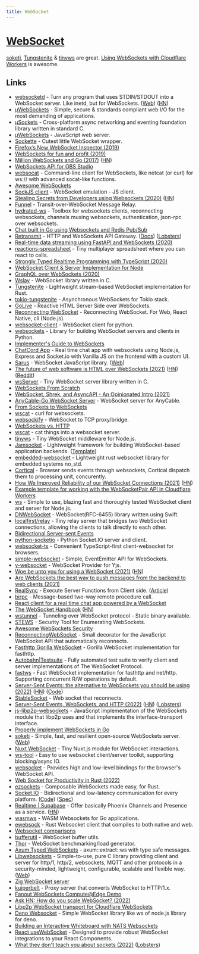 ```yaml
---
title: WebSocket
---
```


# [WebSocket](https://en.wikipedia.org/wiki/WebSocket)

[soketi](https://github.com/soketi/soketi), [Tungstenite](https://github.com/snapview/tungstenite-rs) & [tinyws](https://github.com/tinyhttp/tinyws) are great. [Using WebSockets with Cloudflare Workers](https://developers.cloudflare.com/workers/learning/using-websockets/) is awesome.

## Links

- [websocketd](https://github.com/joewalnes/websocketd) - Turn any program that uses STDIN/STDOUT into a WebSocket server. Like inetd, but for WebSockets. ([Web](http://websocketd.com/)) ([HN](https://news.ycombinator.com/item?id=29656456))
- [µWebSockets](https://github.com/uNetworking/uWebSockets) - Simple, secure & standards compliant web I/O for the most demanding of applications.
- [µSockets](https://github.com/uNetworking/uSockets) - Cross-platform async networking and eventing foundation library written in standard C.
- [µWebSockets](https://github.com/uNetworking/uWebSockets.js) - JavaScript web server.
- [Sockette](https://github.com/lukeed/sockette) - Cutest little WebSocket wrapper.
- [Firefox’s New WebSocket Inspector (2019)](https://hacks.mozilla.org/2019/10/firefoxs-new-websocket-inspector/)
- [WebSockets for fun and profit (2019)](https://stackoverflow.blog/2019/12/18/websockets-for-fun-and-profit/)
- [Million WebSockets and Go (2017)](https://gbws.io/articles/million-websocket-and-go/) ([HN](https://news.ycombinator.com/item?id=21865715))
- [WebSockets API for OBS Studio](https://github.com/Palakis/obs-websocket)
- [websocat](https://github.com/vi/websocat) - Command-line client for WebSockets, like netcat (or curl) for ws:// with advanced socat-like functions.
- [Awesome WebSockets](https://github.com/facundofarias/awesome-websockets)
- [SockJS client](https://github.com/sockjs/sockjs-client) - WebSocket emulation - JS client.
- [Stealing Secrets from Developers using Websockets (2020)](https://medium.com/@stestagg/stealing-secrets-from-developers-using-websockets-254f98d577a0) ([HN](https://news.ycombinator.com/item?id=23256458))
- [Funnel](https://github.com/lambdaisland/funnel) - Transit-over-WebSocket Message Relay.
- [hydrated-ws](https://github.com/dcharbonnier/hydrated-ws) - Toolbox for websockets clients, reconnecting websockets, channels muxing websockets, authentication, json-rpc over websockets.
- [Chat built in Go using Websockets and Redis Pub/Sub](https://github.com/leartgjoni/go-chat-api)
- [Retransmit](https://github.com/retransmit/prism) - HTTP and WebSockets API Gateway. ([Docs](https://retransmit.io/docs/)) ([Lobsters](https://lobste.rs/s/5sm4io/http_websocket_api_gateway))
- [Real-time data streaming using FastAPI and WebSockets (2020)](https://stribny.name/blog/2020/07/real-time-data-streaming-using-fastapi-and-websockets)
- [reactions-spreadsheet](https://github.com/osnr/reactions-spreadsheet) - Tiny multiplayer spreadsheet where you can react to cells.
- [Strongly Typed Realtime Programming with TypeScript (2020)](https://www.stackbuilders.com/news/strongly-typed-realtime-programming-with-typescript)
- [WebSocket Client & Server Implementation for Node](https://github.com/theturtle32/WebSocket-Node)
- [GraphQL over WebSockets (2020)](https://the-guild.dev/blog/graphql-over-websockets)
- [Wslay](https://github.com/tatsuhiro-t/wslay) - WebSocket library written in C.
- [Tungstenite](https://github.com/snapview/tungstenite-rs) - Lightweight stream-based WebSocket implementation for Rust.
- [tokio-tungstenite](https://github.com/snapview/tokio-tungstenite) - Asynchronous WebSockets for Tokio stack.
- [GoLive](https://github.com/brendonferreira/golive) - Reactive HTML Server Side over WebSockets.
- [Reconnecting WebSocket](https://github.com/pladaria/reconnecting-websocket) - Reconnecting WebSocket. For Web, React Native, cli (Node.js).
- [websocket-client](https://github.com/websocket-client/websocket-client) - WebSocket client for python.
- [websockets](https://github.com/aaugustin/websockets) - Library for building WebSocket servers and clients in Python.
- [Implementer's Guide to WebSockets](https://cookie.engineer/weblog/articles/implementers-guide-to-websockets.html)
- [ChatCord App](https://github.com/bradtraversy/chatcord) - Real time chat app with websockets using Node.js, Express and Socket.io with Vanilla JS on the frontend with a custom UI.
- [Sarus](https://github.com/anephenix/sarus) - WebSocket JavaScript library. ([Web](https://sarus.anephenix.com/))
- [The future of web software is HTML over WebSockets (2021)](https://alistapart.com/article/the-future-of-web-software-is-html-over-websockets/) ([HN](https://news.ycombinator.com/item?id=26265999)) ([Reddit](https://www.reddit.com/r/coding/comments/lsq2dw/the_future_of_web_software_is_html_over_websockets/))
- [wsServer](https://github.com/Theldus/wsServer) - Tiny WebSocket server library written in C.
- [WebSockets From Scratch](https://github.com/pusher/websockets-from-scratch-tutorial)
- [WebSocket, Shrek, and AsyncAPI - An Opinionated Intro (2021)](https://www.asyncapi.com/blog/websocket-part1)
- [AnyCable-Go WebSocket Server](https://github.com/anycable/anycable-go) - WebSocket server for AnyCable.
- [From Sockets to WebSockets](https://github.com/susam/lab/tree/master/web/sockets)
- [wscat](https://github.com/emulbreh/wscat) - curl for websockets.
- [websockify](https://github.com/novnc/websockify) - WebSocket to TCP proxy/bridge.
- [WebSockets vs. HTTP](https://ably.com/topic/websockets-vs-http)
- [wscat](https://github.com/schollz/wscat) - cat things into a websocket server.
- [tinyws](https://github.com/tinyhttp/tinyws) - Tiny WebSocket middleware for Node.js.
- [Jamsocket](https://github.com/jamsocket/jamsocket) - Lightweight framework for building WebSocket-based application backends. ([Template](https://github.com/jamsocket/service-template))
- [embedded-websocket](https://github.com/ninjasource/embedded-websocket) - Lightweight rust websocket library for embedded systems no_std.
- [Cortical](https://github.com/owulveryck/cortical) - Browser sends events through websockets, Cortical dispatch them to processing unit, concurently.
- [How We Improved Reliability of our WebSocket Connections (2021)](https://making.close.com/posts/reliable-websockets/) ([HN](https://news.ycombinator.com/item?id=29026740))
- [Example template for working with the WebSocketPair API in Cloudflare Workers](https://github.com/cloudflare/websocket-template)
- [ws](https://github.com/websockets/ws) - Simple to use, blazing fast and thoroughly tested WebSocket client and server for Node.js.
- [DNWebSocket](https://github.com/GlebRadchenko/DNWebSocket) - WebSocket(RFC-6455) library written using Swift.
- [localfirst/relay](https://github.com/local-first-web/relay) - Tiny relay server that bridges two WebSocket connections, allowing the clients to talk directly to each other.
- [Bidirectional Server-sent Events](https://github.com/WebReflection/bidi-sse)
- [python-socketio](https://github.com/miguelgrinberg/python-socketio) - Python Socket.IO server and client.
- [websocket-ts](https://github.com/jjxxs/websocket-ts) - Convenient TypeScript-first client-websocket for browsers.
- [simple-websocket](https://github.com/feross/simple-websocket) - Simple, EventEmitter API for WebSockets.
- [y-websocket](https://github.com/yjs/y-websocket) - WebSocket Provider for Yjs.
- [Woe be unto you for using a WebSocket (2021)](http://www.adama-lang.org/blog/woe-of-websocket/) ([HN](https://news.ycombinator.com/item?id=29651447))
- [Are WebSockets the best way to push messages from the backend to web clients (2021)](https://twitter.com/bernhardsson/status/1473784120136421384)
- [RealSync](https://github.com/xencodes/realsync) - Execute Server Functions from Client side. ([Article](https://xen.codes/execute-async-server-function-from-client-side))
- [birpc](https://github.com/antfu/birpc) - Message-based two-way remote procedure call.
- [React client for a real time chat app powered by a WebSocket](https://github.com/alexkrkn/lambda-websocket-client)
- [The WebSocket Handbook](https://ably.com/blog/introducing-the-websocket-handbook) ([HN](https://news.ycombinator.com/item?id=29893242))
- [wstunnel](https://github.com/erebe/wstunnel) - Tunneling over WebSocket protocol - Static binary available.
- [STEWS](https://github.com/PalindromeLabs/STEWS) - Security Tool for Enumerating WebSockets.
- [Awesome WebSockets Security](https://github.com/PalindromeLabs/awesome-websocket-security)
- [ReconnectingWebSocket](https://github.com/joewalnes/reconnecting-websocket) - Small decorator for the JavaScript WebSocket API that automatically reconnects.
- [Fasthttp Gorilla WebSocket](https://github.com/fasthttp/websocket) - Gorilla WebSocket implementation for fasthttp.
- [Autobahn|Testsuite](https://github.com/crossbario/autobahn-testsuite) - Fully automated test suite to verify client and server implementations of The WebSocket Protocol.
- [fastws](https://github.com/dgrr/fastws) - Fast WebSocket implementation for fasthttp and net/http. Supporting concurrent R/W operations by default.
- [Server-Sent Events: the alternative to WebSockets you should be using (2022)](https://germano.dev/sse-websockets/) ([HN](https://news.ycombinator.com/item?id=30312897)) ([Code](https://github.com/tyrion/sse-websockets-demo))
- [StableSocket](https://github.com/github/stable-socket) - Web socket that reconnects.
- [Server-Sent Events, WebSockets, and HTTP (2022)](https://www.mnot.net/blog/2022/02/20/websockets) ([HN](https://news.ycombinator.com/item?id=30403438)) ([Lobsters](https://lobste.rs/s/x5w6zl/server_sent_events_websockets_http))
- [js-libp2p-websockets](https://github.com/libp2p/js-libp2p-websockets) - JavaScript implementation of the WebSockets module that libp2p uses and that implements the interface-transport interface.
- [Properly implement WebSockets in Go](https://www.reddit.com/r/golang/comments/td5m22/properly_implement_websockets_with_gokit/)
- [soketi](https://github.com/soketi/soketi) - Simple, fast, and resilient open-source WebSockets server. ([Web](https://soketi.app/))
- [Nuxt WebSocket](https://github.com/deepsourcelabs/nuxt-websocket) - Tiny Nuxt.js module for WebSocket interactions.
- [ws-tool](https://github.com/PrivateRookie/ws-tool) - Easy to use websocket client/server toolkit, supporting blocking/async IO.
- [websocket](https://github.com/gopherjs/websocket) - Provides high and low-level bindings for the browser's WebSocket API.
- [Web Socket for Productivity in Rust (2022)](https://www.ahmadrosid.com/blog/rust-websocket)
- [ezsockets](https://github.com/gbaranski/ezsockets) - Composable WebSockets made easy, for Rust.
- [Socket.IO](https://socket.io/) - Bidirectional and low-latency communication for every platform. ([Code](https://github.com/socketio/socket.io)) ([Spec](https://github.com/socketio/socket.io-protocol))
- [Realtime | Supabase](https://multiplayer.dev/) - Offer basically Phoenix Channels and Presence as a service. ([HN](https://news.ycombinator.com/item?id=30992587))
- [wasmws](https://github.com/tarndt/wasmws) - WASM Websockets for Go applications.
- [ewebsock](https://github.com/rerun-io/ewebsock) - Rust Websocket client that compiles to both native and web.
- [Websocket comparisons](https://github.com/ThePrimeagen/tyrone-biggums)
- [bufferutil](https://github.com/websockets/bufferutil) - WebSocket buffer utils.
- [Thor](https://github.com/observing/thor) - WebSocket benchmarking/load generator.
- [Axum Typed WebSockets](https://github.com/davidpdrsn/axum-typed-websockets) - axum::extract::ws with type safe messages.
- [Libwebsockets](https://github.com/warmcat/libwebsockets) - Simple-to-use, pure C library providing client and server for http/1, http/2, websockets, MQTT and other protocols in a security-minded, lightweight, configurable, scalable and flexible way. ([Web](https://libwebsockets.org/))
- [Zig WebSocket server](https://github.com/karlseguin/websocket.zig)
- [kuiperbelt](https://github.com/kuiperbelt/kuiperbelt) - Proxy server that converts WebSocket to HTTP/1.x.
- [Fanout WebSockets Compute@Edge Demo](https://github.com/fastly/fanout-compute-js-demo)
- [Ask HN: How do you scale WebSocket? (2022)](https://news.ycombinator.com/item?id=31925145)
- [Libp2p WebSocket transport for Cloudflare WebSockets](https://github.com/alanshaw/cf-libp2p-ws-transport)
- [Deno Websocket](https://github.com/ryo-ma/deno-websocket) - Simple WebSocket library like ws of node.js library for deno.
- [Building an Interactive Whiteboard with NATS Websockets](https://rethink.synadia.com/episodes/3/)
- [React useWebSocket](https://github.com/robtaussig/react-use-websocket) - Designed to provide robust WebSocket integrations to your React Components.
- [What they don't teach you about sockets (2022)](https://macoy.me/blog/programming/Sockets) ([Lobsters](https://lobste.rs/s/zqm7f1/what_they_don_t_teach_you_about_sockets))
